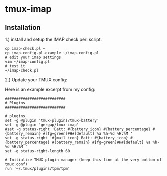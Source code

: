 # tmux-imap

## Installation

1.) install and setup the IMAP check perl script.

    cp imap-check.pl ~
    cp imap-config.pl.example ~/imap-config.pl
    # edit your imap settings
    vim ~/imap-config.pl
    # test it
    ~/imap-check.pl

2.) Update your TMUX config:

Here is an example excerpt from my config:

    ###########################
    # Plugins
    ###########################

    # plugins
    set -g @plugin 'tmux-plugins/tmux-battery'
    set -g @plugin 'gergap/tmux-imap'
    #set -g status-right 'Batt: #{battery_icon} #{battery_percentage} #{battery_remain} #[fg=green]#H#[default] %a %h-%d %H:%M '
    set -g status-right '#{mail_icon} Batt: #{battery_icon} #{battery_percentage} #{battery_remain} #[fg=green]#H#[default] %a %h-%d %H:%M '
    set -g status-right-length 60

    # Initialize TMUX plugin manager (keep this line at the very bottom of tmux.conf)
    run '~/.tmux/plugins/tpm/tpm'

